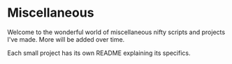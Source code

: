 # Miscellaneous

Welcome to the wonderful world of miscellaneous nifty scripts and projects I've made.
More will be added over time.

Each small project has its own README explaining its specifics.
